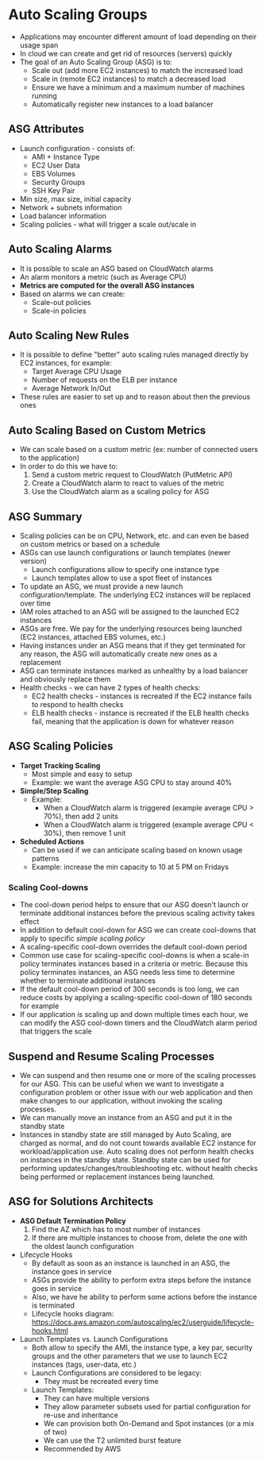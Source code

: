 # Auto Scaling Groups

- Applications may encounter different amount of load depending on their usage span
- In cloud we can create and get rid of resources (servers) quickly
- The goal of an Auto Scaling Group (ASG) is to:
    - Scale out (add more EC2 instances) to match the increased load
    - Scale in (remote EC2 instances) to match a decreased load
    - Ensure we have a minimum and a maximum number of machines running
    - Automatically register new instances to a load balancer

## ASG Attributes

- Launch configuration - consists of:
    - AMI + Instance Type
    - EC2 User Data
    - EBS Volumes
    - Security Groups
    - SSH Key Pair
- Min size, max size, initial capacity
- Network + subnets information
- Load balancer information
- Scaling policies - what will trigger a scale out/scale in

## Auto Scaling Alarms

- It is possible to scale an ASG based on CloudWatch alarms
- An alarm monitors a metric (such as Average CPU)
- **Metrics are computed for the overall ASG instances**
- Based on alarms we can create:
    - Scale-out policies
    - Scale-in policies

## Auto Scaling New Rules

- It is possible to define "better" auto scaling rules managed directly by EC2 instances, for example:
    - Target Average CPU Usage
    - Number of requests on the ELB per instance
    - Average Network In/Out
- These rules are easier to set up and to reason about then the previous ones

## Auto Scaling Based on Custom Metrics

- We can scale based on a custom metric (ex: number of connected users to the application)
- In order to do this we have to:
    1. Send a custom metric request to CloudWatch (PutMetric API)
    2. Create a CloudWatch alarm to react to values of the metric
    3. Use the CloudWatch alarm as a scaling policy for ASG

## ASG Summary

- Scaling policies can be on CPU, Network, etc. and can even be based on custom metrics or based on a schedule
- ASGs can use launch configurations or launch templates (newer version)
    - Launch configurations allow to specify one instance type
    - Launch templates allow to use a spot fleet of instances
- To update an ASG, we must provide a new launch configuration/template. The underlying EC2 instances will be replaced over time
- IAM roles attached to an ASG will be assigned to the launched EC2 instances
- ASGs are free. We pay for the underlying resources being launched (EC2 instances, attached EBS volumes, etc.)
- Having instances under an ASG means that if they get terminated for any reason, the ASG will automatically create new ones as a replacement
- ASG can terminate instances marked as unhealthy by a load balancer and obviously replace them
- Health checks - we can have 2 types of health checks:
    - EC2 health checks - instances is recreated if the EC2 instance fails to respond to health checks
    - ELB health checks - instance is recreated if the ELB health checks fail, meaning that the application is down for whatever reason

## ASG Scaling Policies

- **Target Tracking Scaling**
    - Most simple and easy to setup
    - Example: we want the average ASG CPU to stay around 40%
- **Simple/Step Scaling**
    - Example: 
        - When a CloudWatch alarm is triggered (example average CPU > 70%), then add 2 units
        - When a CloudWatch alarm is triggered (example average CPU < 30%), then remove 1 unit
- **Scheduled Actions**
    - Can be used if we can anticipate scaling based on known usage patterns
    - Example: increase the min capacity to 10 at 5 PM on Fridays

### Scaling Cool-downs

- The cool-down period helps to ensure that our ASG doesn't launch or terminate additional instances before the previous scaling activity takes effect
- In addition to default cool-down for ASG we can create cool-downs that apply to specific *simple scaling policy*
- A scaling-specific cool-down overrides the default cool-down period
- Common use case for scaling-specific cool-downs is when a scale-in policy terminates instances based in a criteria or metric. Because this policy terminates instances, an ASG needs less time to determine whether to terminate additional instances
- If the default cool-down period of 300 seconds is too long, we can reduce costs by applying a scaling-specific cool-down of 180 seconds for example
- If our application is scaling up and down multiple times each hour, we can modify the ASG cool-down timers and the CloudWatch alarm period that triggers the scale

## Suspend and Resume Scaling Processes

- We can suspend and then resume one or more of the scaling processes for our ASG. This can be useful when we want to investigate a configuration problem or other issue with our web application and then make changes to our application, without invoking the scaling processes.
- We can manually move an instance from an ASG and put it in the standby state
- Instances in standby state are still managed by Auto Scaling, are charged as normal, and do not count towards available EC2 instance for workload/application use. Auto scaling does not perform health checks on instances in the standby state. Standby state can be used for performing updates/changes/troubleshooting etc. without health checks being performed or replacement instances being launched.

## ASG for Solutions Architects

- **ASG Default Termination Policy**
    1. Find the AZ which has to most number of instances
    2. If there are multiple instances to choose from, delete the one with the oldest launch configuration
- Lifecycle Hooks
    - By default as soon as an instance is launched in an ASG, the instance goes in service
    - ASGs provide the ability to perform extra steps before the instance goes in service
    - Also, we have he ability to perform some actions before the instance is terminated
    - Lifecycle hooks diagram: https://docs.aws.amazon.com/autoscaling/ec2/userguide/lifecycle-hooks.html
- Launch Templates vs. Launch Configurations
    - Both allow to specify the AMI, the instance type, a key par, security groups and the other parameters that we use to launch EC2 instances (tags, user-data, etc.)
    - Launch Configurations are considered to be legacy:
        - They must be recreated every time
    - Launch Templates:
        - They can have multiple versions
        - They allow parameter subsets used for partial configuration for re-use and inheritance
        - We can provision both On-Demand and Spot instances (or a mix of two)
        - We can use the T2 unlimited burst feature
        - Recommended by AWS

